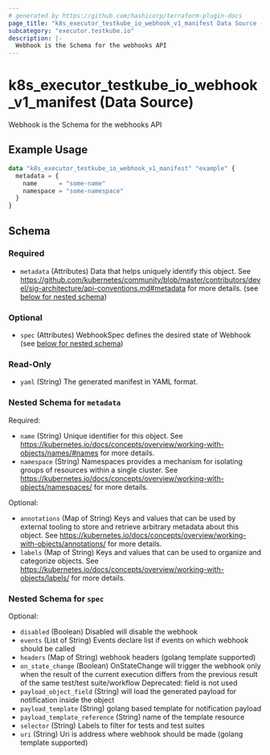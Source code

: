 ```yaml
---
# generated by https://github.com/hashicorp/terraform-plugin-docs
page_title: "k8s_executor_testkube_io_webhook_v1_manifest Data Source - terraform-provider-k8s"
subcategory: "executor.testkube.io"
description: |-
  Webhook is the Schema for the webhooks API
---
```


# k8s_executor_testkube_io_webhook_v1_manifest (Data Source)

Webhook is the Schema for the webhooks API

## Example Usage

```terraform
data "k8s_executor_testkube_io_webhook_v1_manifest" "example" {
  metadata = {
    name      = "some-name"
    namespace = "some-namespace"
  }
}
```

<!-- schema generated by tfplugindocs -->
## Schema

### Required

- `metadata` (Attributes) Data that helps uniquely identify this object. See https://github.com/kubernetes/community/blob/master/contributors/devel/sig-architecture/api-conventions.md#metadata for more details. (see [below for nested schema](#nestedatt--metadata))

### Optional

- `spec` (Attributes) WebhookSpec defines the desired state of Webhook (see [below for nested schema](#nestedatt--spec))

### Read-Only

- `yaml` (String) The generated manifest in YAML format.

<a id="nestedatt--metadata"></a>
### Nested Schema for `metadata`

Required:

- `name` (String) Unique identifier for this object. See https://kubernetes.io/docs/concepts/overview/working-with-objects/names/#names for more details.
- `namespace` (String) Namespaces provides a mechanism for isolating groups of resources within a single cluster. See https://kubernetes.io/docs/concepts/overview/working-with-objects/namespaces/ for more details.

Optional:

- `annotations` (Map of String) Keys and values that can be used by external tooling to store and retrieve arbitrary metadata about this object. See https://kubernetes.io/docs/concepts/overview/working-with-objects/annotations/ for more details.
- `labels` (Map of String) Keys and values that can be used to organize and categorize objects. See https://kubernetes.io/docs/concepts/overview/working-with-objects/labels/ for more details.


<a id="nestedatt--spec"></a>
### Nested Schema for `spec`

Optional:

- `disabled` (Boolean) Disabled will disable the webhook
- `events` (List of String) Events declare list if events on which webhook should be called
- `headers` (Map of String) webhook headers (golang template supported)
- `on_state_change` (Boolean) OnStateChange will trigger the webhook only when the result of the current execution differs from the previous result of the same test/test suite/workflow Deprecated: field is not used
- `payload_object_field` (String) will load the generated payload for notification inside the object
- `payload_template` (String) golang based template for notification payload
- `payload_template_reference` (String) name of the template resource
- `selector` (String) Labels to filter for tests and test suites
- `uri` (String) Uri is address where webhook should be made (golang template supported)
